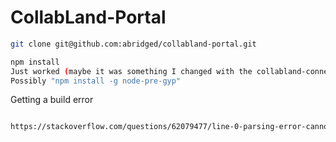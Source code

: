 # CollabLand-Portal

```bash
git clone git@github.com:abridged/collabland-portal.git
```

```bash
npm install
Just worked (maybe it was something I changed with the collabland-connect tutorial
Possibly "npm install -g node-pre-gyp"

```

Getting a build error

```bash

https://stackoverflow.com/questions/62079477/line-0-parsing-error-cannot-read-property-map-of-undefined
```